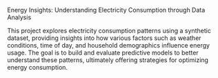 Energy Insights: Understanding Electricity Consumption through Data Analysis


This project explores electricity consumption patterns using a synthetic dataset, providing insights into how various factors such as weather conditions, time of day, and household demographics influence energy usage. The goal is to build and evaluate predictive models to better understand these patterns, ultimately offering strategies for optimizing energy consumption.
